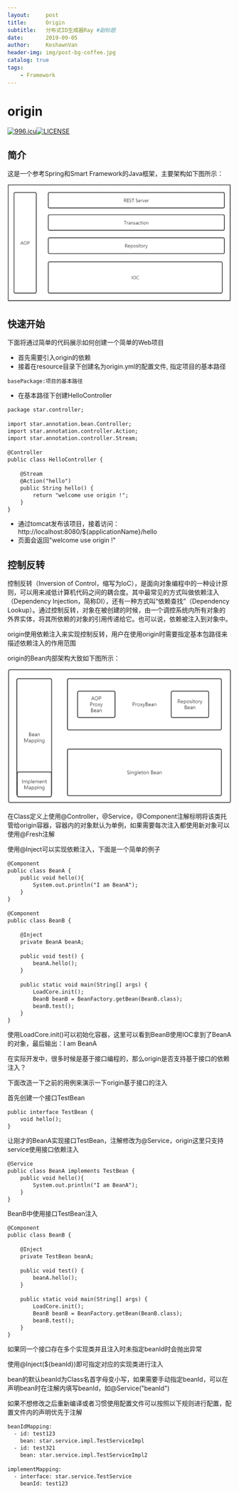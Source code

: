 ```yaml
---
layout:     post                    
title:      Origin               
subtitle:   分布式ID生成器Ray #副标题
date:       2019-09-05              
author:     KeshawnVan                      
header-img: img/post-bg-coffee.jpg    
catalog: true                       
tags:                               
    - Framework
---
```


# origin

[![996.icu](https://img.shields.io/badge/link-996.icu-red.svg)](https://996.icu)[![LICENSE](https://img.shields.io/badge/license-Anti%20996-blue.svg)](https://github.com/996icu/996.ICU/blob/master/LICENSE)

## 简介
这是一个参考Spring和Smart Framework的Java框架，主要架构如下图所示：

![avatar](https://github.com/KeshawnVan/origin/blob/master/originframework/src/main/resources/image/origin.png?raw=true)

## 快速开始
下面将通过简单的代码展示如何创建一个简单的Web项目
* 首先需要引入origin的依赖
* 接着在resource目录下创建名为origin.yml的配置文件, 指定项目的基本路径
~~~
basePackage:项目的基本路径
~~~
* 在基本路径下创建HelloController

~~~
package star.controller;

import star.annotation.bean.Controller;
import star.annotation.controller.Action;
import star.annotation.controller.Stream;

@Controller
public class HelloController {

    @Stream
    @Action("hello")
    public String hello() {
        return "welcome use origin !";
    }
}
~~~
* 通过tomcat发布该项目，接着访问：http://localhost:8080/${applicationName}/hello
* 页面会返回"welcome use origin !"

## 控制反转
控制反转（Inversion of Control，缩写为IoC），是面向对象编程中的一种设计原则，可以用来减低计算机代码之间的耦合度。其中最常见的方式叫做依赖注入（Dependency Injection，简称DI），还有一种方式叫“依赖查找”（Dependency Lookup）。通过控制反转，对象在被创建的时候，由一个调控系统内所有对象的外界实体，将其所依赖的对象的引用传递给它。也可以说，依赖被注入到对象中。

origin使用依赖注入来实现控制反转，用户在使用origin时需要指定基本包路径来描述依赖注入的作用范围

origin的Bean内部架构大致如下图所示：

![avatar](https://github.com/KeshawnVan/origin/blob/master/originframework/src/main/resources/image/BeanContext.png?raw=true)

在Class定义上使用@Controller，@Service，@Component注解标明将该类托管给origin容器，容器内的对象默认为单例，如果需要每次注入都使用新对象可以使用@Fresh注解

使用@Inject可以实现依赖注入，下面是一个简单的例子
~~~
@Component
public class BeanA {
    public void hello(){
        System.out.println("I am BeanA");
    }
}

@Component
public class BeanB {

    @Inject
    private BeanA beanA;

    public void test() {
        beanA.hello();
    }

    public static void main(String[] args) {
        LoadCore.init();
        BeanB beanB = BeanFactory.getBean(BeanB.class);
        beanB.test();
    }
}
~~~
使用LoadCore.init()可以初始化容器，这里可以看到BeanB使用IOC拿到了BeanA的对象，最后输出：I am BeanA

在实际开发中，很多时候是基于接口编程的，那么origin是否支持基于接口的依赖注入？

下面改造一下之前的用例来演示一下origin基于接口的注入

首先创建一个接口TestBean
~~~
public interface TestBean {
    void hello();
}
~~~
让刚才的BeanA实现接口TestBean，注解修改为@Service，origin这里只支持service使用接口依赖注入
~~~
@Service
public class BeanA implements TestBean {
    public void hello(){
        System.out.println("I am BeanA");
    }
}
~~~
BeanB中使用接口TestBean注入
~~~
@Component
public class BeanB {

    @Inject
    private TestBean beanA;

    public void test() {
        beanA.hello();
    }

    public static void main(String[] args) {
        LoadCore.init();
        BeanB beanB = BeanFactory.getBean(BeanB.class);
        beanB.test();
    }
}
~~~
如果同一个接口存在多个实现类并且注入时未指定beanId时会抛出异常

使用@Inject(${beanId})即可指定对应的实现类进行注入

bean的默认beanId为Class名首字母变小写，如果需要手动指定beanId，可以在声明bean时在注解内填写beanId，如@Service("beanId")

如果不想修改之后重新编译或者习惯使用配置文件可以按照以下规则进行配置，配置文件内的声明优先于注解
~~~
beanIdMapping:
  - id: test123
    bean: star.service.impl.TestServiceImpl
  - id: test321
    bean: star.service.impl.TestServiceImpl2

implementMapping:
  - interface: star.service.TestService
    beanId: test123
~~~

